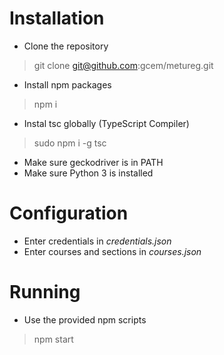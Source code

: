 # Installation

- Clone the repository
> git clone git@github.com:gcem/metureg.git

- Install npm packages
> npm i

- Instal tsc globally (TypeScript Compiler)
> sudo npm i -g tsc 

- Make sure geckodriver is in PATH
- Make sure Python 3 is installed

# Configuration

- Enter credentials in *credentials.json*
- Enter courses and sections in *courses.json* 

# Running

- Use the provided npm scripts
> npm start